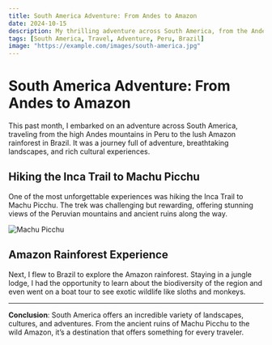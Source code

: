 ```yaml
---
title: South America Adventure: From Andes to Amazon
date: 2024-10-15
description: My thrilling adventure across South America, from the Andes mountains to the Amazon rainforest.
tags: [South America, Travel, Adventure, Peru, Brazil]
image: "https://example.com/images/south-america.jpg"
---
```


# South America Adventure: From Andes to Amazon

This past month, I embarked on an adventure across South America, traveling from the high Andes mountains in Peru to the lush Amazon rainforest in Brazil. It was a journey full of adventure, breathtaking landscapes, and rich cultural experiences.

## Hiking the Inca Trail to Machu Picchu

One of the most unforgettable experiences was hiking the Inca Trail to Machu Picchu. The trek was challenging but rewarding, offering stunning views of the Peruvian mountains and ancient ruins along the way.

![Machu Picchu](https://example.com/images/machu-picchu.jpg)

## Amazon Rainforest Experience

Next, I flew to Brazil to explore the Amazon rainforest. Staying in a jungle lodge, I had the opportunity to learn about the biodiversity of the region and even went on a boat tour to see exotic wildlife like sloths and monkeys.

---

**Conclusion**: South America offers an incredible variety of landscapes, cultures, and adventures. From the ancient ruins of Machu Picchu to the wild Amazon, it’s a destination that offers something for every traveler.
